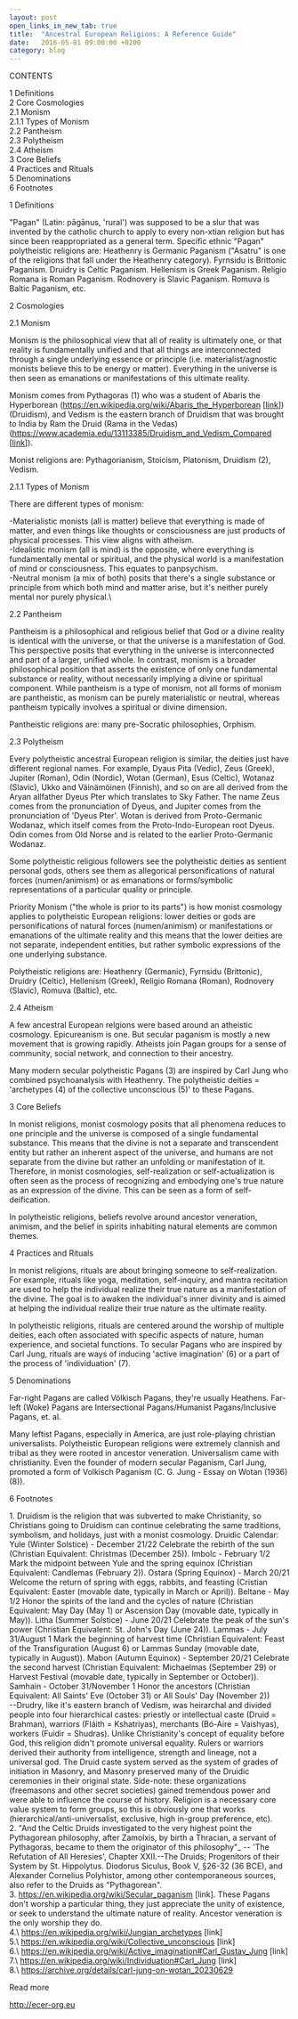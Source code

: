 ```yaml
---
layout: post
open_links_in_new_tab: true
title:  "Ancestral European Religions: A Reference Guide"
date:   2016-05-01 09:00:00 +0200
category: blog
---
```


CONTENTS

1 Definitions\
2 Core Cosmologies \
2.1 Monism\
2.1.1 Types of Monism \
2.2 Pantheism \
2.3 Polytheism \
2.4 Atheism \
3 Core Beliefs \
4 Practices and Rituals \
5 Denominations \
6 Footnotes

1 Definitions

"Pagan" (Latin: pāgānus, 'rural') was supposed to be a slur that was invented by the catholic church to apply to every non-xtian religion but has since been reappropriated as a general term. Specific ethnic "Pagan" polytheistic religions are: Heathenry is Germanic Paganism ("Asatru" is one of the religions that fall under the Heathenry category). Fyrnsidu is Brittonic Paganism. Druidry is Celtic Paganism. Hellenism is Greek Paganism. Religio Romana is Roman Paganism. Rodnovery is Slavic Paganism. Romuva is Baltic Paganism, etc. 

2 Cosmologies

2.1 Monism

Monism is the philosophical view that all of reality is ultimately one, or that reality is fundamentally unified and that all things are interconnected through a single underlying essence or principle (i.e. materialist/agnostic monists believe this to be energy or matter). Everything in the universe is then seen as emanations or manifestations of this ultimate reality.

Monism comes from Pythagoras (1) who was a student of Abaris the Hyperborean (https://en.wikipedia.org/wiki/Abaris_the_Hyperborean \[[link](https://en.wikipedia.org/wiki/Abaris_the_Hyperborean)\]) (Druidism), and Vedism is the eastern branch of Druidism that was brought to India by Ram the Druid (Rama in the Vedas) (https://www.academia.edu/13113385/Druidism_and_Vedism_Compared \[[link](https://www.academia.edu/13113385/Druidism_and_Vedism_Compared)\]).

Monist religions are: Pythagorianism, Stoicism, Platonism, Druidism (2), Vedism.

2.1.1 Types of Monism 

There are different types of monism: 

-Materialistic monists (all is matter) believe that everything is made of matter, and even things like thoughts or consciousness are just products of physical processes. This view aligns with atheism. \
-Idealistic monism (all is mind) is the opposite, where everything is fundamentally mental or spiritual, and the physical world is a manifestation of mind or consciousness. This equates to panpsychism. \
-Neutral monism (a mix of both) posits that there's a single substance or principle from which both mind and matter arise, but it's neither purely mental nor purely physical.\

2.2 Pantheism

Pantheism is a philosophical and religious belief that God or a divine reality is identical with the universe, or that the universe is a manifestation of God. This perspective posits that everything in the universe is interconnected and part of a larger, unified whole. In contrast, monism is a broader philosophical position that asserts the existence of only one fundamental substance or reality, without necessarily implying a divine or spiritual component. While pantheism is a type of monism, not all forms of monism are pantheistic, as monism can be purely materialistic or neutral, whereas pantheism typically involves a spiritual or divine dimension.

Pantheistic religions are: many pre-Socratic philosophies, Orphism.

2.3 Polytheism

Every polytheistic ancestral European religion is similar, the deities just have different regional names. For example, Dyaus Pita (Vedic), Zeus (Greek), Jupiter (Roman), Odin (Nordic), Wotan (German), Esus (Celtic), Wotanaz (Slavic), Ukko and Väinämöinen (Finnish), and so on are all derived from the Aryan allfather Dyeus Pter which translates to Sky Father. The name Zeus comes from the pronunciation of Dyeus, and Jupiter comes from the pronunciation of 'Dyeus Pter'. Wotan is derived from Proto-Germanic Wodanaz, which itself comes from the Proto-Indo-European root Dyeus. Odin comes from Old Norse and is related to the earlier Proto-Germanic Wodanaz.

Some polytheistic religious followers see the polytheistic deities as sentient personal gods, others see them as allegorical personifications of natural forces (numen/animism) or as emanations or forms/symbolic representations of a particular quality or principle. 

Priority Monism ("the whole is prior to its parts") is how monist cosmology applies to polytheistic European religions: lower deities or gods are personifications of natural forces (numen/animism) or manifestations or emanations of the ultimate reality and this means that the lower deities are not separate, independent entities, but rather symbolic expressions of the one underlying substance.

Polytheistic religions are: Heathenry (Germanic), Fyrnsidu (Brittonic), Druidry (Celtic), Hellenism (Greek), Religio Romana (Roman), Rodnovery (Slavic), Romuva (Baltic), etc. 

2.4 Atheism 

A few ancestral European relgions were based around an atheistic cosmology. Epicureanism is one. But secular paganism is mostly a new movement that is growing rapidly. Atheists join Pagan groups for a sense of community, social network, and connection to their ancestry.

Many modern secular polytheistic Pagans (3) are inspired by Carl Jung who combined psychoanalysis with Heathenry. The polytheistic deities = 'archetypes (4) of the collective unconscious (5)' to these Pagans.

3 Core Beliefs

In monist religions, monist cosmology posits that all phenomena reduces to one principle and the universe is composed of a single fundamental substance. This means that the divine is not a separate and transcendent entity but rather an inherent aspect of the universe, and humans are not separate from the divine but rather an unfolding or manifestation of it. Therefore, in monist cosmologies, self-realization or self-actualization is often seen as the process of recognizing and embodying one's true nature as an expression of the divine. This can be seen as a form of self-deification.

In polytheistic religions, beliefs revolve around ancestor veneration, animism, and the belief in spirits inhabiting natural elements are common themes.

4 Practices and Rituals

In monist religions, rituals are about bringing someone to self-realization. For example, rituals like yoga, meditation, self-inquiry, and mantra recitation are used to help the individual realize their true nature as a manifestation of the divine. The goal is to awaken the individual's inner divinity and is aimed at helping the individual realize their true nature as the ultimate reality.

In polytheistic religions, rituals are centered around the worship of multiple deities, each often associated with specific aspects of nature, human experience, and societal functions.  To secular Pagans who are inspired by Carl Jung, rituals are ways of inducing 'active imagination' (6) or a part of the process of 'individuation' (7).

5 Denominations

Far-right Pagans are called Völkisch Pagans, they're usually Heathens. Far-left (Woke) Pagans are Intersectional Pagans/Humanist Pagans/Inclusive Pagans, et. al.

Many leftist Pagans, especially in America, are just role-playing christian universalists. Polytheistic European religions were extremely clannish and tribal as they were rooted in ancestor veneration. Universalism came with christianity. Even the founder of modern secular Paganism, Carl Jung, promoted a form of Volkisch Paganism (C. G. Jung - Essay on Wotan (1936) (8)).

6 Footnotes

1\. Druidism is the religion that was subverted to make Christianity, so Christians going to Druidism can continue celebrating the same traditions, symbolism, and holidays, just with a monist cosmology. Druidic Calendar: Yule (Winter Solstice) - December 21/22 Celebrate the rebirth of the sun (Christian Equivalent: Christmas (December 25)). Imbolc - February 1/2 Mark the midpoint between Yule and the spring equinox (Christian Equivalent: Candlemas (February 2)). Ostara (Spring Equinox) - March 20/21 Welcome the return of spring with eggs, rabbits, and feasting (Cristian Equivalent: Easter (movable date, typically in March or April)). Beltane - May 1/2 Honor the spirits of the land and the cycles of nature (Christian Equivalent: May Day (May 1) or Ascension Day (movable date, typically in May)). Litha (Summer Solstice) - June 20/21 Celebrate the peak of the sun's power (Christian Equivalent: St. John's Day (June 24)). Lammas - July 31/August 1 Mark the beginning of harvest time (Christian Equivalent: Feast of the Transfiguration (August 6) or Lammas Sunday (movable date, typically in August)). Mabon (Autumn Equinox) - September 20/21 Celebrate the second harvest (Christian Equivalent: Michaelmas (September 29) or Harvest Festival (movable date, typically in September or October)). Samhain - October 31/November 1 Honor the ancestors (Christian Equivalent: All Saints' Eve (October 31) or All Souls' Day (November 2)) \
--Drudry, like it's eastern branch of Vedism, was heirarchal and divided people into four hierarchical castes: priestly or intellectual caste (Druid = Brahman), warriors (Fláith = Kshatriyas), merchants (Bó-Aire = Vaishyas), workers (Fuidir = Shudras). Unlike Christianity's concept of equality before God, this religion didn't promote universal equality. Rulers or warriors derived their authority from intelligence, strength and lineage, not a universal god. The Druid caste system served as the system of grades of initiation in Masonry, and Masonry preserved many of the Druidic ceremonies in their original state. Side-note: these organizations (freemasons and other secret societies) gained tremendous power and were able to influence the course of history. Religion is a necessary core value system to form groups, so this is obviously one that works (hierarchical/anti-universalist, exclusive, high in-group preference, etc). \
2\. "And the Celtic Druids investigated to the very highest point the Pythagorean philosophy, after Zamolxis, by birth a Thracian, a servant of Pythagoras, became to them the originator of this philosophy"_ -- 'The Refutation of All Heresies', Chapter XXII.--The Druids; Progenitors of their System by St. Hippolytus. Diodorus Siculus, Book V, §26-32 (36 BCE), and Alexander Cornelius Polyhistor, among other contemporaneous sources, also refer to the Druids as "Pythagorean". \
3\. https://en.wikipedia.org/wiki/Secular_paganism [link]. These Pagans don't worship a particular thing, they just appreciate the unity of existence, or seek to understand the ultimate nature of reality. Ancestor veneration is the only worship they do. \
4.\ https://en.wikipedia.org/wiki/Jungian_archetypes [link] \
5.\ https://en.wikipedia.org/wiki/Collective_unconscious [link] \
6.\ https://en.wikipedia.org/wiki/Active_imagination#Carl_Gustav_Jung [link] \
7.\ https://en.wikipedia.org/wiki/Individuation#Carl_Jung [link] \
8.\ https://archive.org/details/carl-jung-on-wotan_20230629

Read more

http://ecer-org.eu
